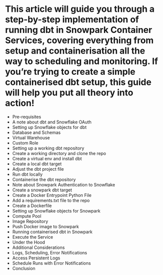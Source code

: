 # This article will guide you through a step-by-step implementation of running dbt in Snowpark Container Services, covering everything from setup and containerisation all the way to scheduling and monitoring. If you’re trying to create a simple containerised dbt setup, this guide will help you put all theory into action!

* Pre-requisites
* A note about dbt and Snowflake OAuth
* Setting up Snowflake objects for dbt
* Database and Schemas
* Virtual Warehouse
* Custom Role
* Setting up a working dbt repository
* Create a working directory and clone the repo
* Create a virtual env and install dbt
* Create a local dbt target
* Adjust the dbt project file
* Run dbt locally
* Containerise the dbt repository
* Note about Snowpark Authentication to Snowflake
* Create a snowpark dbt target
* Create a Docker Entrypoint Python File
* Add a requirements.txt file to the repo
* Create a Dockerfile
* Setting up Snowflake objects for Snowpark
* Compute Pool
* Image Repository
* Push Docker image to Snowpark
* Running containerised dbt in Snowpark
* Execute the Service
* Under the Hood
* Additional Considerations
* Logs, Scheduling, Error Notifications
* Access Persistent Logs
* Schedule Runs with Error Notifications
* Conclusion